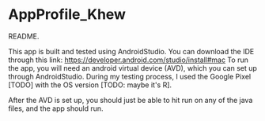 # AppProfile_Khew
README. 

This app is built and tested using AndroidStudio. You can download the IDE through this link: https://developer.android.com/studio/install#mac
To run the app, you will need an android virtual device (AVD), which you can set up through AndroidStudio. During my testing process, I used the Google Pixel [TODO] with the OS version [TODO: maybe it's R].

After the AVD is set up, you should just be able to hit run on any of the java files, and the app should run. 
